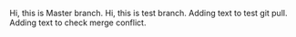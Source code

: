 Hi, this is Master branch.
Hi, this is test branch.
Adding text to test git pull.
Adding text to check merge conflict.


